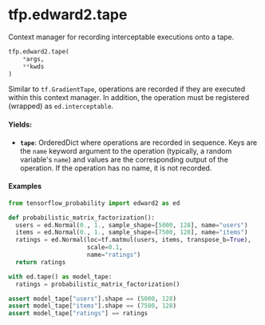<div itemscope itemtype="http://developers.google.com/ReferenceObject">
<meta itemprop="name" content="tfp.edward2.tape" />
<meta itemprop="path" content="Stable" />
</div>

# tfp.edward2.tape

Context manager for recording interceptable executions onto a tape.

``` python
tfp.edward2.tape(
    *args,
    **kwds
)
```

<!-- Placeholder for "Used in" -->

Similar to `tf.GradientTape`, operations are recorded if they are executed
within this context manager. In addition, the operation must be registered
(wrapped) as `ed.interceptable`.

#### Yields:

* <b>`tape`</b>: OrderedDict where operations are recorded in sequence. Keys are
  the `name` keyword argument to the operation (typically, a random
  variable's `name`) and values are the corresponding output of the
  operation. If the operation has no name, it is not recorded.

#### Examples

```python
from tensorflow_probability import edward2 as ed

def probabilistic_matrix_factorization():
  users = ed.Normal(0., 1., sample_shape=[5000, 128], name="users")
  items = ed.Normal(0., 1., sample_shape=[7500, 128], name="items")
  ratings = ed.Normal(loc=tf.matmul(users, items, transpose_b=True),
                      scale=0.1,
                      name="ratings")
  return ratings

with ed.tape() as model_tape:
  ratings = probabilistic_matrix_factorization()

assert model_tape["users"].shape == (5000, 128)
assert model_tape["items"].shape == (7500, 128)
assert model_tape["ratings"] == ratings
```